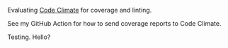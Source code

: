 Evaluating [Code Climate](https://codeclimate.com/) for coverage and linting.

See my GitHub Action for how to send coverage reports to Code Climate.

Testing. Hello?
